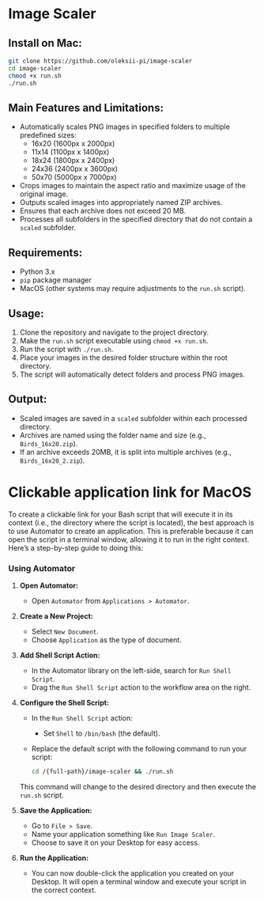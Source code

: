 # Image Scaler

## Install on Mac:

```bash
git clone https://github.com/oleksii-pi/image-scaler
cd image-scaler
chmod +x run.sh
./run.sh
```

## Main Features and Limitations:

- Automatically scales PNG images in specified folders to multiple predefined sizes:
  - 16x20 (1600px x 2000px)
  - 11x14 (1100px x 1400px)
  - 18x24 (1800px x 2400px)
  - 24x36 (2400px x 3600px)
  - 50x70 (5000px x 7000px)
- Crops images to maintain the aspect ratio and maximize usage of the original image.
- Outputs scaled images into appropriately named ZIP archives.
- Ensures that each archive does not exceed 20 MB.
- Processes all subfolders in the specified directory that do not contain a `scaled` subfolder.

## Requirements:

- Python 3.x
- `pip` package manager
- MacOS (other systems may require adjustments to the `run.sh` script).

## Usage:

1. Clone the repository and navigate to the project directory.
2. Make the `run.sh` script executable using `chmod +x run.sh`.
3. Run the script with `./run.sh`.
4. Place your images in the desired folder structure within the root directory.
5. The script will automatically detect folders and process PNG images.

## Output:

- Scaled images are saved in a `scaled` subfolder within each processed directory.
- Archives are named using the folder name and size (e.g., `Birds_16x20.zip`).
- If an archive exceeds 20MB, it is split into multiple archives (e.g., `Birds_16x20_2.zip`).

# Clickable application link for MacOS

To create a clickable link for your Bash script that will execute it in its context (i.e., the directory where the script is located), the best approach is to use Automator to create an application. This is preferable because it can open the script in a terminal window, allowing it to run in the right context. Here’s a step-by-step guide to doing this:

### Using Automator

1. **Open Automator:**

   - Open `Automator` from `Applications > Automator`.

2. **Create a New Project:**

   - Select `New Document`.
   - Choose `Application` as the type of document.

3. **Add Shell Script Action:**

   - In the Automator library on the left-side, search for `Run Shell Script`.
   - Drag the `Run Shell Script` action to the workflow area on the right.

4. **Configure the Shell Script:**

   - In the `Run Shell Script` action:
     - Set `Shell` to `/bin/bash` (the default).
   - Replace the default script with the following command to run your script:

     ```bash
     cd /{full-path}/image-scaler && ./run.sh
     ```

   This command will change to the desired directory and then execute the `run.sh` script.

5. **Save the Application:**

   - Go to `File > Save`.
   - Name your application something like `Run Image Scaler`.
   - Choose to save it on your Desktop for easy access.

6. **Run the Application:**
   - You can now double-click the application you created on your Desktop. It will open a terminal window and execute your script in the correct context.
